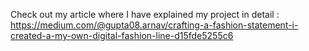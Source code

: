 Check out my article where I have explained my project in detail :
https://medium.com/@gupta08.arnav/crafting-a-fashion-statement-i-created-a-my-own-digital-fashion-line-d15fde5255c6
